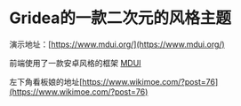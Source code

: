 # Gridea的一款二次元的风格主题

演示地址：[https://www.mdui.org/](https://www.mdui.org/)

前端使用了一款安卓风格的框架 [MDUI](https://www.mdui.org/)

左下角看板娘的地址[https://www.wikimoe.com/?post=76](https://www.wikimoe.com/?post=76)


